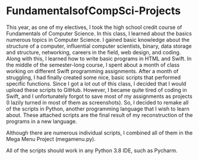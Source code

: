 # FundamentalsofCompSci-Projects

This year, as one of my electives, I took the high school credit course of Fundamentals of Computer Science. In this class, I learned about the basics numerous topics in Computer Science. I gained basic knowledge about the structure of a computer, influential computer scientists, binary, data storage and structure, networking, careers in the field, web design, and coding. Along with this, I learned how to write basic programs in HTML and Swift. In the middle of the semester-long course, I spent about a month of class working on different Swift programming assignments. After a month of struggling, I had finally created some nice, basic scripts that performed specific functions. Since I got a lot out of this class, I decided that I would upload these scripts to GitHub. However, I became quite tired of coding in Swift, and I unfortunately forgot to save most of my assignments as projects (I lazily turned in most of them as screenshots). So, I decided to remake all of the scripts in Python, another programming language that I wish to learn about. These attached scripts are the final result of my reconstruction of the programs in a new language.

Although there are numerous individual scripts, I combined all of them in the Mega Menu Project (megamenu.py).

All of the scripts should work in any Python 3.8 IDE, such as Pycharm.
